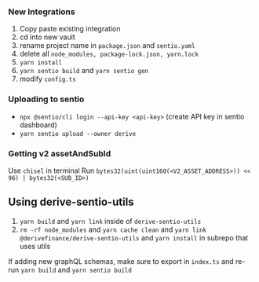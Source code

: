 ### New Integrations


1. Copy paste existing integration
2. cd into new vault
3. rename project name in `package.json` and `sentio.yaml`
4. delete all `node_modules, package-lock.json, yarn.lock`
5. `yarn install`
6. `yarn sentio build` and `yarn sentio gen`
7. modify `config.ts`


### Uploading to sentio
- `npx @sentio/cli login --api-key <api-key>` (create API key in sentio dashboard)
- `yarn sentio upload --owner derive`

### Getting v2 assetAndSubId
Use `chisel` in terminal
Run `bytes32(uint(uint160(<V2_ASSET_ADDRESS>)) << 96) | bytes32(<SUB_ID>)` 

## Using derive-sentio-utils
1. `yarn build` and `yarn link` inside of `derive-sentio-utils`
2. `rm -rf node_modules` and `yarn cache clean` and `yarn link @derivefinance/derive-sentio-utils` and `yarn install` in subrepo that uses utils

If adding new graphQL schemas, make sure to export in `index.ts` and re-run `yarn build` and `yarn sentio build`